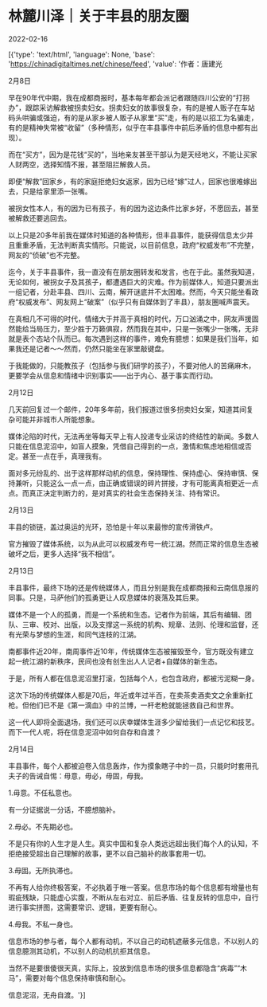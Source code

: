 # 林麓川泽｜关于丰县的朋友圈

2022-02-16

[{'type': 'text/html', 'language': None, 'base': 'https://chinadigitaltimes.net/chinese/feed', 'value': '作者：唐建光

2月8日

早在90年代中期，我在成都商报时，基本每年都会派记者跟随四川公安的“打拐办”，跟踪采访解救被拐卖妇女。拐卖妇女的故事很复杂，有的是被人贩子在车站码头哄骗或强迫，有的是从家乡被人贩子从家里“买”走，有的是以招工为名骗走，有的是精神失常被“收留”（多种情形，似乎在丰县事件中前后矛盾的信息中都有出现）。

而在“买方”，因为是花钱“买的”，当地亲友甚至干部认为是天经地义，不能让买家人财两空，选择知情不报，甚至阻拦解救人员。

即便“解救”回家乡，有的家庭拒绝妇女返家，因为已经“嫁”过人，回家也很难嫁出去，只是给家里添一张嘴。

被拐女性本人，有的因为已有孩子，有的因为这边条件比家乡好，不愿回去，甚至被解救还要逃回去。

以上只是20多年前我在媒体时知道的各种情形，但丰县事件，能获得信息太少并且重重矛盾，无法判断真实情形。只能说，以目前信息，政府“权威发布”不完整，网友的“侦破”也不完整。

迄今，关于丰县事件，我一直没有在朋友圈转发和发言，也在于此。虽然我知道，无论如何，被拐女子及其孩子，都遭遇巨大的灾难。作为前媒体人，知道只要派出一组记者，分赴丰县、四川、云南，解开谜底并不太困难。然而，今天只能坐看政府“权威发布”、网友网上“破案”（似乎只有自媒体到了丰县），朋友圈喊声震天。

在真相几不可得的时代，情绪大于并高于真相的时代，万口汹涌之中，网友声援固然能给当局压力，至少胜于万籁俱寂，然而我在其中，只是一张嘴少一张嘴，无非就是表个态站个队而已。每次遇到这样的事件，难免有臆想：如果是我们当年，如果我还是记者～～然而，仍然只能坐在家里敲键盘。

于我能做的，只能教孩子（包括参与我们研学的孩子），不要对他人的苦痛麻木，更要学会从信息和情绪中识别事实——出于内心、基于事实而行动。

2月12日

几天前回复过一个邮件，20年多年前，我们报道过很多拐卖妇女案，知道其间复杂可能并非城市人所能想象。

媒体沦陷的时代，无法再坐等每天早上有人投递专业采访的终结性的新闻。多数人只能在信息泥沼中，如盲人摸象，凭借自己得到的一点，激情和焦虑地相信或否定。甚至一点在手，真理我有。

面对多元纷乱的、出于这样那样动机的信息，保持理性、保持虚心、保持审慎、保持兼听，只能这么一点一点，由正确或错误的碎片拼接，才有可能离真相更近一点点。而真正决定判断力的，是对真实的社会生态保持关注、持有常识。

2月13日

丰县的锁链，盖过奥运的光环，恐怕是十年以来最惨的宣传滑铁卢。

官方摧毁了媒体系统，以为从此可以权威发布号一统江湖。然而正常的信息生态被破坏之后，更多人选择“我不相信”。

2月13日

丰县事件，最终下场的还是传统媒体人，而且分别是我在成都商报和云南信息报的同事。只是，马萨他们的孤勇更让人叹息媒体的衰落及其后果。

媒体不是一个人的孤勇，而是一个系统和生态。记者作为前端，其后有编辑、团队、三审、校对、出版，以及支撑这一系统的机构、规章、法则、伦理和监督，还有光荣与梦想的生涯，和同气连枝的江湖。

南都事件近20年，南周事件近10年，传统媒体生态被摧毁至今，官方既没有建立起一统江湖的新秩序，民间也没有创生出人人记者+自媒体的新生态。

于是，所有人都在信息泥沼里打滚，包括每个人，也包含政府，都被污泥糊一身。

这次下场的传统媒体人都是70后，年近或年过半百，在卖茶卖酒卖文之余重新扛枪。但他们已不是《第一滴血》中的兰博，一杆老枪就能拯救自己和世界。

这一代人即将全面退场，我们还可以庆幸媒体生涯多少留给我们一点记忆和技艺。而下一代人呢，将在信息泥沼中如何自存和自渡？

2月14日

丰县事件，每个人都被迫卷入信息轰炸，作为摸象瞎子中的一员，只能时时套用孔夫子的告诫自惕：毋意，毋必，毋固，毋我。

1.毋意。不任私意也。

有一分证据说一分话，不臆想脑补。

2.毋必。不先期必也。

不是只有你的人生才是人生。真实中国和复杂人类远远超出我们每个人的认知，不拒绝接受超出自己理解的故事，更不以自己脑补的故事套用一切。

3.毋固。无所执滞也。

不再有人给你终极答案，不必执着于唯一答案。信息市场的每个信息都有增量也有瑕疵残缺，只能虚心实腹，不断从左右对立、前后矛盾、往复反转的信息中，自行进行事实拼图，这需要常识、逻辑，更要有耐心。

4.毋我。不私一身也。

信息市场的参与者，每个人都有动机，不以自己的动机遮蔽多元信息，不以别人的信息臆测其动机，不以别人的动机抗拒其信息。

当然不是要很傻很天真，实际上，投放到信息市场的很多信息都隐含“病毒”“木马”，需要对每个信息保持审慎和耐心。

信息泥沼，无舟自渡。'}]